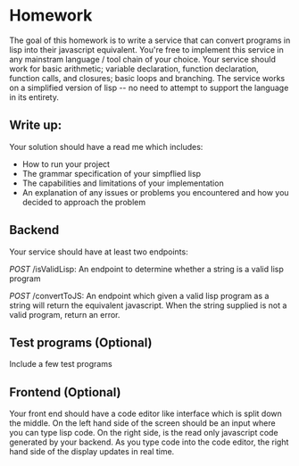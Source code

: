# Homework

The goal of this homework is to write a service that can convert programs in lisp into their javascript equivalent. You're
free to implement this service in any mainstram language / tool chain of your choice. Your service should work for basic arithmetic; variable declaration, function declaration, function calls, and closures; basic loops and branching. The service works on a simplified version of lisp -- no need to attempt to support the language in its entirety.

## Write up:
Your solution should have a read me which includes:
- How to run your project
- The grammar specification of your simpflied lisp
- The capabilities and limitations of your implementation
- An explanation of any issues or problems you encountered and how you decided to approach the problem


## Backend
Your service should have at least two endpoints:

*POST* /isValidLisp: An endpoint to determine whether a string is a valid lisp program

*POST* /convertToJS: An endpoint which given a valid lisp program as a string will return the equivalent javascript. When the string supplied is not a valid program, return an error.

## Test programs (Optional)
Include a few test programs

## Frontend (Optional)
Your front end should have a code editor like interface which is split down the middle. On the left hand side of the screen should be an input where you can type lisp code. On the right side, is the read only javascript code generated by your backend. As you type code into the code editor, the right hand side of the display updates in real time.


